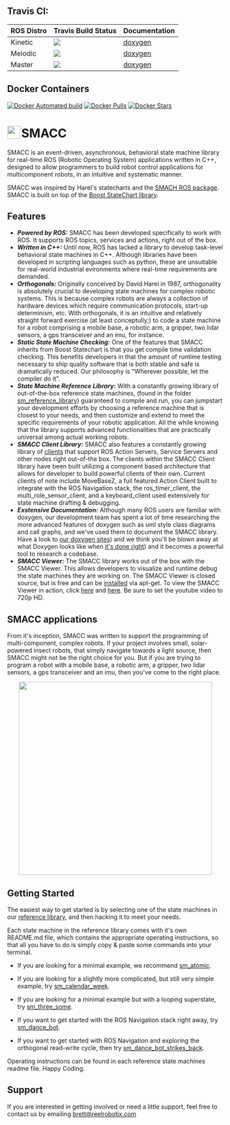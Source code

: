 
## Travis CI: 

| ROS Distro  | Travis Build Status | Documentation |
| ------------- | ------------- | ------------- |
| Kinetic  | <a src="https://travis-ci.org/reelrbtx/SMACC"><img src="https://travis-ci.com/reelrbtx/SMACC.svg?branch=kinetic-devel"/></a>  | <a href="https://reelrbtx.github.io/SMACC_Documentation/kinetic-devel/html/namespaces.html">doxygen</a>|
| Melodic  | <a src="https://travis-ci.org/reelrbtx/SMACC"><img src="https://travis-ci.com/reelrbtx/SMACC.svg?branch=melodic-devel"/></a>  | <a href="https://reelrbtx.github.io/SMACC_Documentation/melodic-devel/html/namespaces.html">doxygen</a>|
| Master  | <a src="https://travis-ci.org/reelrbtx/SMACC"><img src="https://travis-ci.com/reelrbtx/SMACC.svg?branch=master"/></a> | <a href="https://reelrbtx.github.io/SMACC_Documentation/master/html/namespaces.html">doxygen</a>|


## Docker Containers

[![Docker Automated build](https://img.shields.io/docker/automated/pabloinigoblasco/smacc.svg?maxAge=2592000)](https://hub.docker.com/r/pabloinigoblasco/smacc/) [![Docker Pulls](https://img.shields.io/docker/pulls/pabloinigoblasco/smacc.svg?maxAge=2592000)](https://hub.docker.com/r/pabloinigoblasco/smacc/) [![Docker Stars](https://img.shields.io/docker/stars/pabloinigoblasco/smacc.svg)](https://registry.hub.docker.com/pabloinigoblasco/smacc/)


# <img src="http://smacc.ninja/wp-content/uploads/2019/07/SMACC-Logo-Pixelate-4-copy.png" width="30" align="left"/> SMACC

SMACC is an event-driven, asynchronous, behavioral state machine library for real-time ROS (Robotic Operating System) applications written in C++, designed to allow programmers to build robot control applications for multicomponent robots, in an intuitive and systematic manner. 

SMACC was inspired by Harel's statecharts and the [SMACH ROS package](http://wiki.ros.org/smach). SMACC is built on top of the [Boost StateChart library](https://www.boost.org/doc/libs/1_53_0/libs/statechart/doc/index.html).


## Features
 *  ***Powered by ROS:*** SMACC has been developed specifically to work with ROS. It supports ROS topics, services and actions, right out of the box.
 *   ***Written in C++:*** Until now, ROS has lacked a library to develop task-level behavioral state machines in C++. Although libraries have been developed in scripting languages such as python, these are unsuitable for real-world industrial evironments where real-time requirements are demanded. 
 *   ***Orthogonals:*** Originally conceived by David Harel in 1987, orthogonality is absolutely crucial to developing state machines for complex robotic systems. This is because complex robots are always a collection of hardware devices which require communication protocols, start-up determinism, etc. With orthogonals, it is an intuitive and relatively straight forward exercise (at least conceptully;) to code a state machine for a robot comprising a mobile base, a robotic arm, a gripper, two lidar sensors, a gps transceiver and an imu, for instance.
 *  ***Static State Machine Checking:*** One of the features that SMACC inherits from Boost Statechart is that you get compile time validation checking. This benefits developers in that the amount of runtime testing necessary to ship quality software that is both stable and safe is dramatically reduced. Our philosophy is "Wherever possible, let the compiler do it".
 *  ***State Machine Reference Library:*** With a constantly growing library of out-of-the-box reference state machines, (found in the folder [sm_reference_library](https://github.com/reelrbtx/SMACC/tree/master/smacc_sm_reference_library)) guaranteed to compile and run, you can jumpstart your development efforts by choosing a reference machine that is closest to your needs, and then customize and extend to meet the specific requirements of your robotic application. All the while knowing that the library supports advanced functionalities that are practically universal among actual working robots.
 *  ***SMACC Client Library:*** SMACC also features a constantly growing library of [clients](https://github.com/reelrbtx/SMACC/tree/master/smacc_client_library) that support ROS Action Servers, Service Servers and other nodes right out-of-the box. The clients within the SMACC Client library have been built utilizing a component based architecture that allows for developer to build powerful clients of their own. Current clients of note include MoveBaseZ, a full featured Action Client built to integrate with the ROS Navigation stack, the ros_timer_client, the multi_role_sensor_client, and a keyboard_client used extensively for state machine drafting & debugging.
  *  ***Exstensive Documentation:*** Although many ROS users are familiar with doxygen, our development team has spent a lot of time researching the more advanced features of doxygen such as uml style class diagrams and call graphs, and we've used them to document the SMACC library. Have a look to [our doxygen sites](https://reelrbtx.github.io/SMACC_Documentation/master/html/namespaces.html)) and we think you'll be blown away at what Doxygen looks like when [it's done right](https://reelrbtx.github.io/SMACC_Documentation/master/html/classsmacc_1_1ISmaccStateMachine.html)) and it becomes a powerful tool to research a codebase.
  *  ***SMACC Viewer:*** The SMACC library works out of the box with the SMACC Viewer. This allows developers to visualize and runtime debug the state machines they are working on. The SMACC Viewer is closed source, but is free and can be [installed](http://smacc.ninja/smacc-viewer/) via apt-get. To view the SMACC Viewer in action, click [here](https://www.youtube.com/watch?v=WVt4M_teA5I) and [here](https://www.youtube.com/watch?v=fdy37WvC4FQ). Be sure to set the youtube video to 720p HD.

 
## SMACC applications
From it's inception, SMACC was written to support the programming of multi-component, complex robots. If your project involves small, solar-powered insect robots, that simply navigate towards a light source, then SMACC might not be the right choice for you. But if you are trying to program a robot with a mobile base, a robotic arm, a gripper, two lidar sensors, a gps transceiver and an imu, then you've come to the right place. 

<p align="center">
<img src="https://github.com/reelrbtx/SMACC/blob/master/documentation/SMACC-Containers-3.jpg"  width="450" align="center"/>
</p>
 
 
## Getting Started
The easiest way to get started is by selecting one of the state machines in our [reference library](https://github.com/reelrbtx/SMACC/tree/master/smacc_sm_reference_library), and then hacking it to meet your needs.

Each state machine in the reference library comes with it's own README.md file, which contains the appropriate operating instructions, so that all you have to do is simply copy & paste some commands into your terminal.


  *  If you are looking for a minimal example, we recommend [sm_atomic](https://github.com/reelrbtx/SMACC/tree/master/smacc_sm_reference_library/sm_atomic).

  *  If you are looking for a slightly more complicated, but still very simple example, try [sm_calendar_week](https://github.com/reelrbtx/SMACC/tree/master/smacc_sm_reference_library/sm_calendar_week).

  *  If you are looking for a minimal example but with a looping superstate, try [sm_three_some](https://github.com/reelrbtx/SMACC/tree/master/smacc_sm_reference_library/sm_three_some).

  *  If you want to get started with the ROS Navigation stack right away, try [sm_dance_bot](https://github.com/reelrbtx/SMACC/tree/master/smacc_sm_reference_library/sm_dance_bot).

  *  If you want to get started with ROS Navigation and exploring the orthogonal read-write cycle, then try [sm_dance_bot_strikes_back](https://github.com/reelrbtx/SMACC/tree/master/smacc_sm_reference_library/sm_dance_bot_strikes_back).


Operating instructions can be found in each reference state machines readme file.
Happy Coding.

## Support
If you are interested in getting involved or need a little support, feel free to contact us by emailing brett@reelrobotix.com
